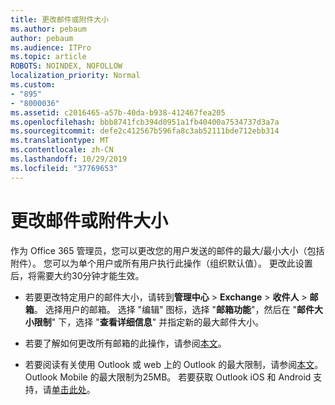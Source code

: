 ```yaml
---
title: 更改邮件或附件大小
ms.author: pebaum
author: pebaum
ms.audience: ITPro
ms.topic: article
ROBOTS: NOINDEX, NOFOLLOW
localization_priority: Normal
ms.custom:
- "895"
- "8000036"
ms.assetid: c2016465-a57b-40da-b938-412467fea205
ms.openlocfilehash: bbb8741fcb394d0951a1fb40400a7534737d3a7a
ms.sourcegitcommit: defe2c412567b596fa8c3ab52111bde712ebb314
ms.translationtype: MT
ms.contentlocale: zh-CN
ms.lasthandoff: 10/29/2019
ms.locfileid: "37769653"
---
```

# <a name="changing-message-or-attachment-size"></a>更改邮件或附件大小

作为 Office 365 管理员，您可以更改您的用户发送的邮件的最大/最小大小（包括附件）。 您可以为单个用户或所有用户执行此操作（组织默认值）。 更改此设置后，将需要大约30分钟才能生效。
  
- 若要更改特定用户的邮件大小，请转到**管理中心** \> **Exchange** \> **收件人** \> **邮箱**。 选择用户的邮箱。 选择 "编辑" 图标，选择 "**邮箱功能**"，然后在 "**邮件大小限制**" 下，选择 "**查看详细信息**" 并指定新的最大邮件大小。

- 若要了解如何更改所有邮箱的此操作，请参阅[本文](https://www.microsoft.com/microsoft-365/blog/2015/04/15/office-365-now-supports-larger-email-messages-up-to-150-mb/)。

- 若要阅读有关使用 Outlook 或 web 上的 Outlook 的最大限制，请参阅[本文](https://technet.microsoft.com/library/exchange-online-limits.aspx#MessageLimits)。 Outlook Mobile 的最大限制为25MB。 若要获取 Outlook iOS 和 Android 支持，请[单击此处](https://support.office.com/article/Get-in-app-help-for-Outlook-for-iOS-and-Android-218a22d1-9fa5-4889-b689-de1c63493243)。
